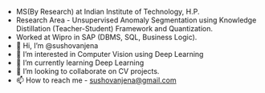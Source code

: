 - MS(By Research) at Indian Institute of Technology, H.P.
-  Research Area - Unsupervised Anomaly Segmentation using Knowledge Distillation (Teacher-Student) Framework and Quantization.
-  Worked at Wipro in SAP (DBMS, SQL, Business Logic).
- 👋 Hi, I’m @sushovanjena
- 👀 I’m interested in Computer Vision using Deep Learning
- 🌱 I’m currently learning Deep Learning
- 💞️ I’m looking to collaborate on CV projects.
- 📫 How to reach me - sushovanjena@gmail.com

<!---
sushovanjena/sushovanjena is a ✨ special ✨ repository because its `README.md` (this file) appears on your GitHub profile.
You can click the Preview link to take a look at your changes.
--->

